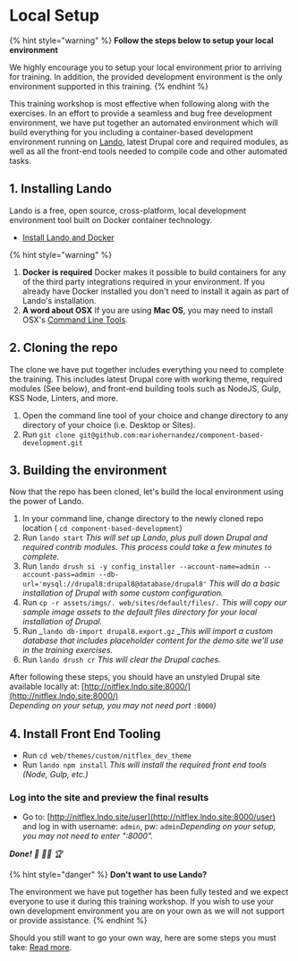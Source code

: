 # Local Setup

{% hint style="warning" %}
**Follow the steps below to setup your local environment**

We highly encourage you to setup your local environment prior to arriving for training. In addition, the provided development environment is the only environment supported in this training.
{% endhint %}

This training workshop is most effective when following along with the exercises. In an effort to provide a seamless and bug free development environment, we have put together an automated environment which will build everything for you including a container-based development environment running on [Lando](https://docs.devwithlando.io/), latest Drupal core and required modules, as well as all the front-end tools needed to compile code and other automated tasks.

## 1. Installing Lando

Lando is a free, open source, cross-platform, local development environment tool built on Docker container technology.

* [Install Lando and Docker](https://docs.devwithlando.io/installation/installing.html)

{% hint style="warning" %}

1. **Docker is required** Docker makes it possible to build containers for any of the third party integrations required in your environment.  If you already have Docker installed you don't need to install it again as part of Lando's installation. 
2. **A word about OSX** If you are using **Mac OS**, you may need to install OSX's [Command Line Tools](http://osxdaily.com/2014/02/12/install-command-line-tools-mac-os-x/).

## 2. Cloning the repo

The clone we have put together includes everything you need to complete the training. This includes latest Drupal core with working theme, required modules \(See below\), and front-end building tools such as NodeJS, Gulp, KSS Node, Linters, and more.

1. Open the command line tool of your choice and change directory to any directory of your choice \(i.e. Desktop or Sites\).
2. Run `git clone git@github.com:mariohernandez/component-based-development.git`

## 3. Building the environment

Now that the repo has been cloned, let's build the local environment using the power of Lando.

1. In your command line, change directory to the newly cloned repo location \( `cd component-based-development`\)
2. Run `lando start`  _This will set up Lando, plus pull down Drupal and required contrib modules. This process could take a few minutes to complete._
3. Run `lando drush si -y config_installer --account-name=admin --account-pass=admin --db-url='mysql://drupal8:drupal8@database/drupal8'` _This will do a basic installation of Drupal with some custom configuration._
4. Run `cp -r assets/imgs/. web/sites/default/files/.` _This will copy our sample image assets to the default files directory for your local installation of Drupal._
5. Run _\__`lando db-import drupal8.export.gz` _\_This will import a custom database that includes placeholder content for the demo site we'll use in the training exercises._
6. Run `lando drush cr` _This will clear the Drupal caches._

After following these steps, you should have an unstyled Drupal site available locally at: [http://nitflex.lndo.site:8000/](http://nitflex.lndo.site:8000/)  
_Depending on your setup, you may not need port_ `:8000`_\)_

## 4. Install Front End Tooling

* Run `cd web/themes/custom/nitflex_dev_theme`
* Run `lando npm install` _This will install the required front end tools \(Node, Gulp, etc.\)_

### Log into the site and preview the final results

* Go to: [http://nitflex.lndo.site/user](http://nitflex.lndo.site:8000/user) and log in with username: `admin`, pw: `admin`_Depending on your setup, you may not need to enter ":8000"._ 

_**Done!** 🙌 🤜🤛 🏆_

{% hint style="danger" %}
**Don't want to use Lando?**

The environment we have put together has been fully tested and we expect everyone to use it during this training workshop. If you wish to use your own development environment you are on your own as we will not support or provide assistance.
{% endhint %}

Should you still want to go your own way, here are some steps you must take: [Read more](https://github.com/mariohernandez/component-based-development#not-using-lando).

